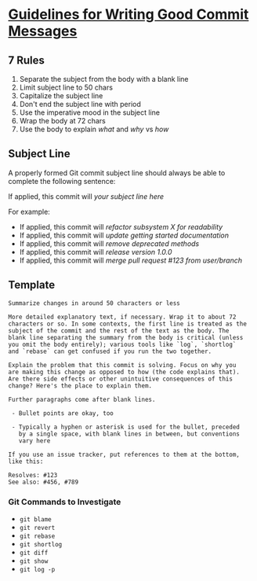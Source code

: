# [Guidelines for Writing Good Commit Messages](https://chris.beams.io/posts/git-commit)

## 7 Rules
1. Separate the subject from the body with a blank line
2. Limit subject line to 50 chars
3. Capitalize the subject line
4. Don't end the subject line with period
5. Use the imperative mood in the subject line
6. Wrap the body at 72 chars
7. Use the body to explain *what* and *why* vs *how*

## Subject Line
A properly formed Git commit subject line should always be able to complete the following sentence:

If applied, this commit will *your subject line here*

For example:

* If applied, this commit will *refactor subsystem X for readability*
* If applied, this commit will *update getting started documentation*
* If applied, this commit will *remove deprecated methods*
* If applied, this commit will *release version 1.0.0*
* If applied, this commit will *merge pull request #123 from user/branch*

## Template
```
Summarize changes in around 50 characters or less

More detailed explanatory text, if necessary. Wrap it to about 72
characters or so. In some contexts, the first line is treated as the
subject of the commit and the rest of the text as the body. The
blank line separating the summary from the body is critical (unless
you omit the body entirely); various tools like `log`, `shortlog`
and `rebase` can get confused if you run the two together.

Explain the problem that this commit is solving. Focus on why you
are making this change as opposed to how (the code explains that).
Are there side effects or other unintuitive consequences of this
change? Here's the place to explain them.

Further paragraphs come after blank lines.

 - Bullet points are okay, too

 - Typically a hyphen or asterisk is used for the bullet, preceded
   by a single space, with blank lines in between, but conventions
   vary here

If you use an issue tracker, put references to them at the bottom,
like this:

Resolves: #123
See also: #456, #789
```
### Git Commands to Investigate  
* `git blame`
* `git revert`
* `git rebase`
* `git shortlog`
* `git diff`
* `git show`
* `git log -p`
